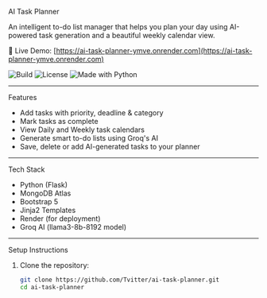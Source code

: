 AI Task Planner

An intelligent to-do list manager that helps you plan your day using AI-powered task generation and a beautiful weekly calendar view.

🎯 Live Demo: [https://ai-task-planner-ymve.onrender.com](https://ai-task-planner-ymve.onrender.com)

![Build](https://img.shields.io/badge/build-passing-brightgreen)
![License](https://img.shields.io/badge/license-MIT-blue)
![Made with Python](https://img.shields.io/badge/Made%20with-Flask-blue)

---

Features

- Add tasks with priority, deadline & category
- Mark tasks as complete
- View Daily and Weekly task calendars
- Generate smart to-do lists using Groq's AI
- Save, delete or add AI-generated tasks to your planner

---

Tech Stack

- Python (Flask)
- MongoDB Atlas
- Bootstrap 5
- Jinja2 Templates
- Render (for deployment)
- Groq AI (llama3-8b-8192 model)

---




Setup Instructions

1. Clone the repository:
   ```bash
   git clone https://github.com/Tvitter/ai-task-planner.git
   cd ai-task-planner




